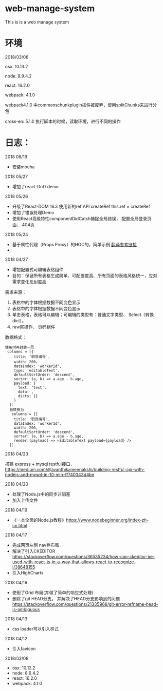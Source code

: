 # web-manage-system
This is is a web manage system

# 环境

2018/03/08

osx: 10.13.2

node: 8.9.4.2

react: 16.2.0

webpack: 4.1.0

webpack4.1.0 中commonschunkplugin插件被废弃，使用splitChunks来进行分包

cross-en: 5.1.0  执行脚本的时候，读取环境，进行不同的操作

# 日志：

2018 06/19

- 安装mocha


2018 05/27

- 增加了react-DnD demo

2018 05/26

- 升级了React-DOM 16.3 使用新的ref API createRef this.ref = createRef
- 增加了错误处理Demo
- 使用React高级特性componentDidCatch捕捉全局错误， 配置全局登录页面、 404页

2018 05/24

- 基于属性代理（Props Proxy）的HOC的，简单示例 [翻译参考链接](https://blog.rsuitejs.com/2017/08/24/react-hoc-simple-analysis/) 
-

2018 04/27

- 增加配置式可编辑表格组件
- 目的：保证所有表格生成简单、可配置度高、所有页面的表格风格统一，应对需求变化忍耐度高

需求来源：

1. 表格中的字体根据数据不同变色显示
2. 表格中的字体根据数据不同变色显示
3. 单击表格，表格可以编辑；可编辑的类型有：普通文字类型、 Select（转换dict）。
4. raw尾操作、 页码组件

数据格式：
```
使用时再封装一层
 columns = [{
    title: '职员编号',
    width: 200，
    dataIndex: 'workerId',
    type: 'editableText',
    defaultSortOrder: 'descend',
    sorter: (a, b) => a.age - b.age,
    payload: {
      text: 'text',
      data: ,
      dicts: {}
    }
  }]
  被转换为
   columns = [{
    title: '职员编号',
    dataIndex: 'workerId',
    width: 200,
    defaultSortOrder: 'descend',
    sorter: (a, b) => a.age - b.age,
    render:(payload) => <EditableText payload={payload} /> 
  }]
```
2018 04/23

搭建 express + mysql restful接口，
https://medium.com/@avanthikameenakshi/building-restful-api-with-nodejs-and-mysql-in-10-min-ff740043d4be

2018 04/20

- 处理了Node.js中的同步非阻塞
- 加入上传文件

2018 04/19

- 《一本全面的Node.js教程》https://www.nodebeginner.org/index-zh-cn.html

2018 04/17
- 完成网页左侧 nav栏布局
- 解决了引入CKEDITOR https://stackoverflow.com/questions/36535234/how-can-ckeditor-be-used-with-react-js-in-a-way-that-allows-react-to-recognize-i/38648155
- 引入HighCharts

2018 04/16
- 使用了Grid 布局(并做了简单的响应式处理)
- 删除了git HEAD分支， 并解决了HEAD分支影响到的问题 https://stackoverflow.com/questions/21335969/git-error-refname-head-is-ambiguous

2018 04/13
- css loader可以引入样式

2018 04/12
- 引入favicon

2018/03/08
- osx: 10.13.2
- node: 8.9.4.2
- react: 16.2.0
- webpack: 4.1.0

